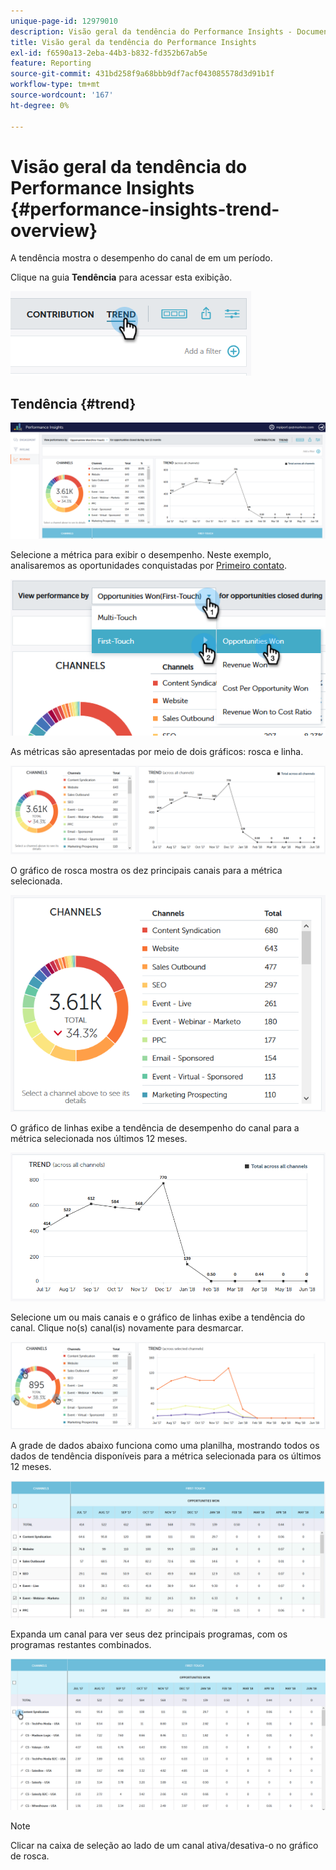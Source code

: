```yaml
---
unique-page-id: 12979010
description: Visão geral da tendência do Performance Insights - Documentação do Marketo - Documentação do produto
title: Visão geral da tendência do Performance Insights
exl-id: f6590a13-2eba-44b3-b832-fd352b67ab5e
feature: Reporting
source-git-commit: 431bd258f9a68bbb9df7acf043085578d3d91b1f
workflow-type: tm+mt
source-wordcount: '167'
ht-degree: 0%

---
```


# Visão geral da tendência do Performance Insights {#performance-insights-trend-overview}

A tendência mostra o desempenho do canal de em um período.

Clique na guia **Tendência** para acessar esta exibição.

![](assets/1.png)

## Tendência {#trend}

![](assets/2-1.png)

Selecione a métrica para exibir o desempenho. Neste exemplo, analisaremos as oportunidades conquistadas por [Primeiro contato](/help/marketo/product-docs/reporting/revenue-cycle-analytics/revenue-tools/attribution/understanding-attribution.md).

![](assets/3-2.png)

As métricas são apresentadas por meio de dois gráficos: rosca e linha.

![](assets/4-1.png)

O gráfico de rosca mostra os dez principais canais para a métrica selecionada.

![](assets/5-2.png)

O gráfico de linhas exibe a tendência de desempenho do canal para a métrica selecionada nos últimos 12 meses.

![](assets/6-1.png)

Selecione um ou mais canais e o gráfico de linhas exibe a tendência do canal. Clique no(s) canal(is) novamente para desmarcar.

![](assets/7.png)

A grade de dados abaixo funciona como uma planilha, mostrando todos os dados de tendência disponíveis para a métrica selecionada para os últimos 12 meses.

![](assets/8.png)

Expanda um canal para ver seus dez principais programas, com os programas restantes combinados.

![](assets/9-1.png)

>[!NOTE]
>
>Clicar na caixa de seleção ao lado de um canal ativa/desativa-o no gráfico de rosca.
